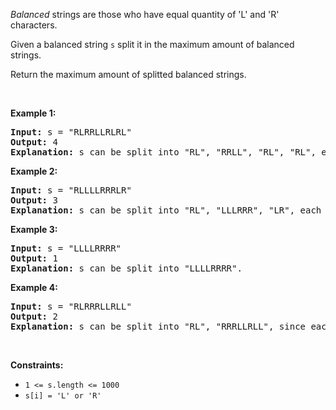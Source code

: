 <div class="notranslate"><p><i data-stringify-type="italic">Balanced</i>&nbsp;strings are those who have equal quantity of 'L' and 'R' characters.</p>

<p>Given a balanced string&nbsp;<code data-stringify-type="code">s</code>&nbsp;split it in the maximum amount of balanced strings.</p>

<p>Return the maximum amount of splitted balanced strings.</p>

<p>&nbsp;</p>
<p><strong>Example 1:</strong></p>

<pre><strong>Input:</strong> s = "RLRRLLRLRL"
<strong>Output:</strong> 4
<strong>Explanation: </strong>s can be split into "RL", "RRLL", "RL", "RL", each substring contains same number of 'L' and 'R'.
</pre>

<p><strong>Example 2:</strong></p>

<pre><strong>Input:</strong> s = "RLLLLRRRLR"
<strong>Output:</strong> 3
<strong>Explanation: </strong>s can be split into "RL", "LLLRRR", "LR", each substring contains same number of 'L' and 'R'.
</pre>

<p><strong>Example 3:</strong></p>

<pre><strong>Input:</strong> s = "LLLLRRRR"
<strong>Output:</strong> 1
<strong>Explanation: </strong>s can be split into "LLLLRRRR".
</pre>

<p><strong>Example 4:</strong></p>

<pre><strong>Input:</strong> s = "RLRRRLLRLL"
<strong>Output:</strong> 2
<strong>Explanation: </strong>s can be split into "RL", "RRRLLRLL", since each substring contains an equal number of 'L' and 'R'
</pre>

<p>&nbsp;</p>
<p><strong>Constraints:</strong></p>

<ul>
	<li><code>1 &lt;= s.length &lt;= 1000</code></li>
	<li><code>s[i] = 'L' or 'R'</code></li>
</ul>
</div>